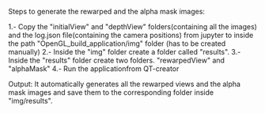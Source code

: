 Steps to generate the rewarped and the alpha mask images:

1.- Copy the "initialView" and "depthView" folders(containing all the images) and the log.json file(containing the camera positions) from jupyter to inside the path "OpenGL_build_application/img" folder (has to be created manually)
2.- Inside the "img" folder create a folder called "results".
3.- Inside the "results" folder create two folders. "rewarpedView" and "alphaMask"
4.- Run the applicationfrom QT-creator

Output: It automatically generates all the rewarped views and the alpha mask images and save them to the corresponding folder inside "img/results".
